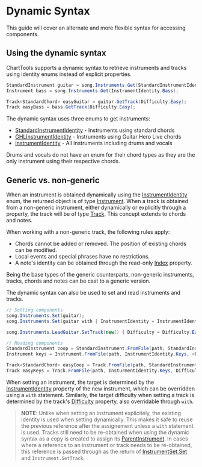 # Dynamic Syntax
This guide will cover an alternate and more flexible syntax for accessing components.

## Using the dynamic syntax
ChartTools supports a dynamic syntax to retrieve instruments and tracks using identity enums instead of explicit properties.

```C#
StandardInstrument guitar = song.Instruments.Get(StandardInstrumentIdentity.LeadGuitar);
Instrument bass = song.Instruments.Get(InstrumentIdentity.Bass);

Track<StandardChord> easyGuitar = guitar.GetTrack(Difficulty.Easy);
Track easyBass = bass.GetTrack(Difficulty.Easy);
```

The dynamic syntax uses three enums to get instruments:

- [StandardInstrumentIdentity](~/api/ChartTools.StandardInstrumentIdentity.yml) - Instruments using standard chords
- [GHLInstrumentIdentity](~/api/ChartTools.GHLInstrumentIdentity.yml) - Instruments using Guitar Hero Live chords
- [InstrumentIdentity](~/api/ChartTools.InstrumentIdentity.yml) - All instruments including drums and vocals

Drums and vocals do not have an enum for their chord types as they are the only instrument using their respective chords.

## Generic vs. non-generic
When an instrument is obtained dynamically using the [InstrumentIdentity](~/api/ChartTools.InstrumentIdentity.yml) enum, the returned object is of type [Instrument](~/api/ChartTools.Instrument.yml). When a track is obtained from a non-generic instrument, either dynamically or explicitly through a property, the track will be of type [Track](~/api/ChartTools.Track.yml). This concept extends to chords and notes.

When working with a non-generic track, the following rules apply:
- Chords cannot be added or removed. The position of existing chords can be modified.
- Local events and special phrases have no restrictions.
- A note's identity can be obtained through the read-only [Index](~/api/ChartTools.INote.yml#ChartTools_INote_Index) property.

Being the base types of the generic counterparts, non-generic instruments, tracks, chords and notes can be cast to a generic version.

The dynamic syntax can also be used to set and read instruments and tracks.

```C#
// Setting components
song.Instruments.Set(guitar);
song.Instruments.Set(guitar with { InstrumentIdentity = InstrumentIdentity.Bass });

song.Instruments.LeadGuitar.SetTrack(new() { Difficulty = Difficulty.Easy });

// Reading components
StandardInstrument coop = StandardInstrument.FromFile(path, StandardInstrumentIdentity.CoopGuitar, <ReadingConfiguration>, metadata.Formatting);
Instrument keys = Instrument.FromFile(path, InstrumentIdentity.Keys, <ReadingConfiguration>, metadata.Formatting);

Track<StandardChord> easyCoop = Track.FromFile(path, StandardInstrumentIdentity.CoopGuitar, Difficulty.Easy, <ReadingConfiguration>, metadata.Formatting);
Track easyKeys = Track.FromFile(path, InsturmentIdentity.Keys, Difficulty.Easy, <ReadingConfiguration>, metadata.Formatting);
```

When setting an instrument, the target is determined by the [InstrumentIdentity](~/api/ChartTools.Instrument.yml#ChartTools_Instrument_InstrumentIdentity) property of the new instrument, which can be overridden using a `with` statement. Similarly, the target difficulty when setting a track is determined by the track's [Difficulty](~/api/ChartTools.Track.html#ChartTools_Track_Difficulty) property, also overridable through `with`. 

> **NOTE**: Unlike when setting an instrument explicitely, the existing identity is used when setting dynamically. This makes it safe to reuse the previous reference after the assignement unless a `with` statement is used. Tracks still need to be re-obtained when using the dynamic syntax as a copy is created to assign its [ParentInstrument](~/api/ChartTools.Track.ymll#ChartTools_Track_ParentInstrument). In cases where a reference to an instrument or track needs to be re-obtained, this reference is passed through as the return of [InstrumentSet.Set](~/api/ChartTools.InstrumentSet.yml#ChartTools_InstrumentSet_Set_ChartTools_StandardInstrument_) and `Instrument.SetTrack`.
